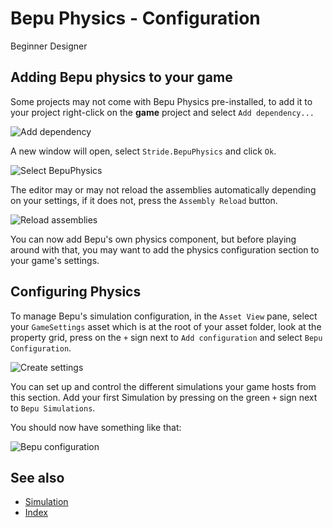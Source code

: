 # Bepu Physics - Configuration

<span class="badge text-bg-primary">Beginner</span>
<span class="badge text-bg-success">Designer</span>

## Adding Bepu physics to your game

Some projects may not come with Bepu Physics pre-installed, to add it to your project right-click on the **game** project and select `Add dependency...`

![Add dependency](media/Add-dependency.png)

A new window will open, select `Stride.BepuPhysics` and click `Ok`.

![Select BepuPhysics](media/bepu-import-dependency-window.png)

The editor may or may not reload the assemblies automatically depending on your settings, if it does not, press the `Assembly Reload` button.

![Reload assemblies](media/bepu-import-assembly-reload.png)

You can now add Bepu's own physics component, but before playing around with that, you may want to add the physics configuration section to your game's settings.

## Configuring Physics

To manage Bepu's simulation configuration, in the `Asset View` pane, select your `GameSettings` asset which is at the root of your asset folder, look at the property grid, press on the `+` sign next to `Add configuration` and select `Bepu Configuration`.

![Create settings](media/bepu-import-settings.png)

You can set up and control the different simulations your game hosts from this section. 
Add your first Simulation by pressing on the green `+` sign next to `Bepu Simulations`.

You should now have something like that:

![Bepu configuration](media/Bepu-configuration.png)

## See also

* [Simulation](simulation.md)
* [Index](index.md)